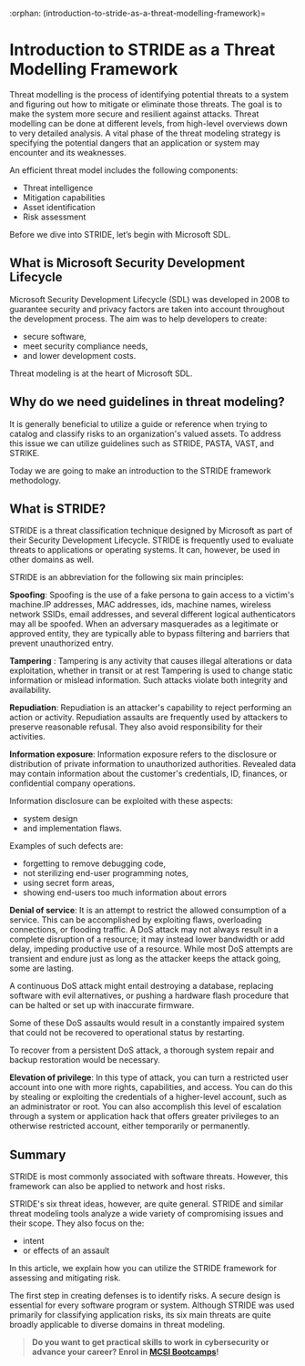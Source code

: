 :orphan:
(introduction-to-stride-as-a-threat-modelling-framework)=

# Introduction to STRIDE as a Threat Modelling Framework

Threat modelling is the process of identifying potential threats to a system and figuring out how to mitigate or eliminate those threats. The goal is to make the system more secure and resilient against attacks. Threat modelling can be done at different levels, from high-level overviews down to very detailed analysis. A vital phase of the threat modeling strategy is specifying the potential dangers that an application or system may encounter and its weaknesses.

An efficient threat model includes the following components:

- Threat intelligence
- Mitigation capabilities
- Asset identification
- Risk assessment

Before we dive into STRIDE, let’s begin with Microsoft SDL.

## What is Microsoft Security Development Lifecycle

Microsoft Security Development Lifecycle (SDL) was developed in 2008 to guarantee security and privacy factors are taken into account throughout the development process. The aim was to help developers to create:

- secure software,
- meet security compliance needs,
- and lower development costs.

Threat modeling is at the heart of Microsoft SDL.

## Why do we need guidelines in threat modeling?

It is generally beneficial to utilize a guide or reference when trying to catalog and classify risks to an organization's valued assets. To address this issue we can utilize guidelines such as STRIDE, PASTA, VAST, and STRIKE.

Today we are going to make an introduction to the STRIDE framework methodology.

## What is STRIDE?

STRIDE is a threat classification technique designed by Microsoft as part of their Security Development Lifecycle. STRIDE is frequently used to evaluate threats to applications or operating systems. It can, however, be used in other domains as well.

STRIDE is an abbreviation for the following six main principles:

**Spoofing**: Spoofing is the use of a fake persona to gain access to a victim's machine.IP addresses, MAC addresses, ids, machine names, wireless network SSIDs, email addresses, and several different logical authenticators may all be spoofed. When an adversary masquerades as a legitimate or approved entity, they are typically able to bypass filtering and barriers that prevent unauthorized entry.

**Tampering** : Tampering is any activity that causes illegal alterations or data exploitation, whether in transit or at rest Tampering is used to change static information or mislead information. Such attacks violate both integrity and availability.

**Repudiation**: Repudiation is an attacker's capability to reject performing an action or activity. Repudiation assaults are frequently used by attackers to preserve reasonable refusal. They also avoid responsibility for their activities.

**Information exposure**: Information exposure refers to the disclosure or distribution of private information to unauthorized authorities. Revealed data may contain information about the customer's credentials, ID, finances, or confidential company operations.

Information disclosure can be exploited with these aspects:

- system design
- and implementation flaws.

Examples of such defects are:

- forgetting to remove debugging code,
- not sterilizing end-user programming notes,
- using secret form areas,
- showing end-users too much information about errors

**Denial of service**: It is an attempt to restrict the allowed consumption of a service. This can be accomplished by exploiting flaws, overloading connections, or flooding traffic. A DoS attack may not always result in a complete disruption of a resource; it may instead lower bandwidth or add delay, impeding productive use of a resource. While most DoS attempts are transient and endure just as long as the attacker keeps the attack going, some are lasting.

A continuous DoS attack might entail destroying a database, replacing software with evil alternatives, or pushing a hardware flash procedure that can be halted or set up with inaccurate firmware.

Some of these DoS assaults would result in a constantly impaired system that could not be recovered to operational status by restarting.

To recover from a persistent DoS attack, a thorough system repair and backup restoration would be necessary.

**Elevation of privilege**: In this type of attack, you can turn a restricted user account into one with more rights, capabilities, and access. You can do this by stealing or exploiting the credentials of a higher-level account, such as an administrator or root. You can also accomplish this level of escalation through a system or application hack that offers greater privileges to an otherwise restricted account, either temporarily or permanently.

## Summary

STRIDE is most commonly associated with software threats. However, this framework can also be applied to network and host risks.

STRIDE's six threat ideas, however, are quite general.
STRIDE and similar threat modeling tools analyze a wide variety of compromising issues and their scope. They also focus on the:

- intent
- or effects of an assault

In this article, we explain how you can utilize the STRIDE framework for assessing and mitigating risk.

The first step in creating defenses is to identify risks. A secure design is essential for every software program or system. Although STRIDE was used primarily for classifying application risks, its six main threats are quite broadly applicable to diverse domains in threat modeling.

> **Do you want to get practical skills to work in cybersecurity or advance your career? Enrol in [MCSI Bootcamps](https://www.mosse-institute.com/bootcamps.html)!**
